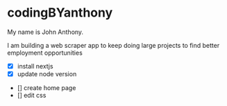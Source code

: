 # codingBYanthony

<p>My name is John Anthony.</p>

<p>I am building a web scraper app to keep doing large projects to find better employment opportunities</p>

- [x] install nextjs
- [x] update node version
- [] create home page
- [] edit css
